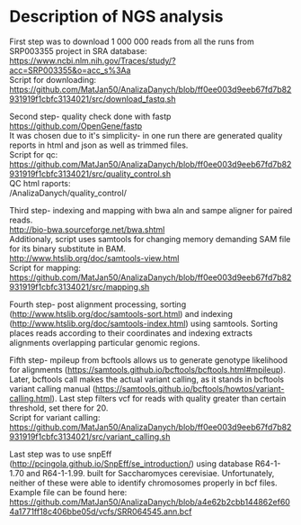 # Description of NGS analysis

First step was to download 1 000 000 reads from all the runs from SRP003355 project in SRA database:  
https://www.ncbi.nlm.nih.gov/Traces/study/?acc=SRP003355&o=acc_s%3Aa  
Script for downloading:  
https://github.com/MatJan50/AnalizaDanych/blob/ff0ee003d9eeb67fd7b82931919f1cbfc3134021/src/download_fastq.sh

Second step- quality check done with fastp   
https://github.com/OpenGene/fastp  
It was chosen due to it's simplicity- in one run there are generated quality reports in html and json as well as trimmed files.  
Script for qc:     
https://github.com/MatJan50/AnalizaDanych/blob/ff0ee003d9eeb67fd7b82931919f1cbfc3134021/src/quality_control.sh  
QC html raports:  
/AnalizaDanych/quality_control/

Third step- indexing and mapping with bwa aln and sampe aligner for paired reads.  
http://bio-bwa.sourceforge.net/bwa.shtml  
Additionaly, script uses samtools for changing memory demanding SAM file for its binary substitute in BAM.  
http://www.htslib.org/doc/samtools-view.html  
Script for mapping:  
https://github.com/MatJan50/AnalizaDanych/blob/ff0ee003d9eeb67fd7b82931919f1cbfc3134021/src/mapping.sh  

Fourth step- post alignment processing, sorting (http://www.htslib.org/doc/samtools-sort.html) and indexing (http://www.htslib.org/doc/samtools-index.html) using samtools. Sorting places reads according to their coordinates and indexing extracts alignments overlapping particular genomic regions.   

Fifth step- mpileup from bcftools allows us to generate genotype likelihood for alignments (https://samtools.github.io/bcftools/bcftools.html#mpileup). Later, bcftools call makes the actual variant calling, as it stands in bcftools variant calling manual (https://samtools.github.io/bcftools/howtos/variant-calling.html). Last step filters vcf for reads with quality greater than certain threshold, set there for 20.    
Script for variant calling:  
https://github.com/MatJan50/AnalizaDanych/blob/ff0ee003d9eeb67fd7b82931919f1cbfc3134021/src/variant_calling.sh

Last step was to use snpEff (http://pcingola.github.io/SnpEff/se_introduction/) using database R64-1-1.70 and R64-1-1.99. built for Saccharomyces cerevisiae. Unfortunately, neither of these were able to identify chromosomes properly in bcf files. Example file can be found here:  
https://github.com/MatJan50/AnalizaDanych/blob/a4e62b2cbb144862ef604a1771ff18c406bbe05d/vcfs/SRR064545.ann.bcf    

